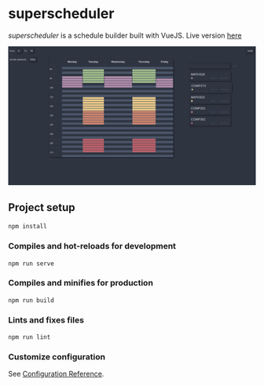 # superscheduler

_superscheduler_ is a schedule builder built with VueJS. Live version [here](https://jfto23.github.io/superscheduler/)

![](https://github.com/jfto23/superscheduler/blob/master/superscheduler_nord.png)

## Project setup
```
npm install
```

### Compiles and hot-reloads for development
```
npm run serve
```

### Compiles and minifies for production
```
npm run build
```

### Lints and fixes files
```
npm run lint
```

### Customize configuration
See [Configuration Reference](https://cli.vuejs.org/config/).

